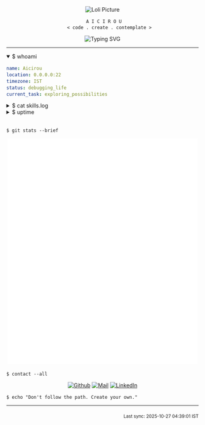 <div align="center">
  <img src="https://count.getloli.com/get/@Aicirou?theme=rule34" alt="Loli Picture" width="500">
</div>

<div align="center">
  
```ascii
 A I C I R O U
     < code . create . contemplate >
```
![Typing SVG](https://readme-typing-svg.herokuapp.com?font=JetBrains+Mono&size=12&duration=2000&pause=1000&color=777777&center=true&vCenter=true&random=false&width=435&lines=echo+%22Hello%2C+World%22;%2F%2F+Building+digital+dreams;%23+Exploring+the+unknown;while+(true)+%7B+learn();+%7D)
</div>

---

<details open>
<summary>$ whoami</summary>

```yaml
name: Aicirou
location: 0.0.0.0:22
timezone: IST
status: debugging_life
current_task: exploring_possibilities
```

</details>

<details>
<summary>$ cat skills.log</summary>

```ruby
class Developer
  def initialize
    @languages = [:javascript, :python, :go]
    @state = :learning
    @mode = :godmode
  end
end
```

</details>

<details>
<summary>$ uptime</summary>

```shell
⚡ Commits: Loading...
🌙 Active: Usually after sunset
🎯 Focus: Building meaningful things
```

</details>

<br>

```shell
$ git stats --brief
```

<div align="center">
  <img src="/github-metrics.svg" alt="Metrics" width="500">
</div>

```shell
$ contact --all
```

<div align="center">
  
[![Github](https://img.shields.io/badge/-Github-black?style=flat&logo=github)](https://github.com/Aicirou)
[![Mail](https://img.shields.io/badge/-Mail-black?style=flat&logo=gmail)](mailto:akm808.iitkgp@gmail.com)
[![LinkedIn](https://img.shields.io/badge/-LinkedIn-black?style=flat&logo=linkedin)](https://linkedin.com/in/akm808-iitkgp)

</div>

```shell
$ echo "Don't follow the path. Create your own."
```

---

<div align="right">
<sub>Last sync: 2025-10-27 04:39:01 IST</sub>
</div>